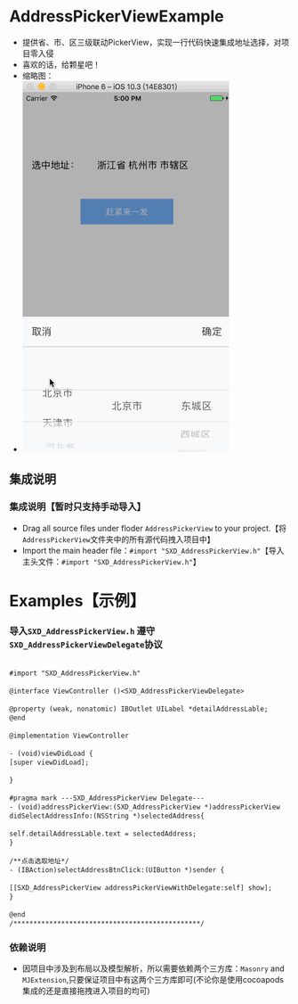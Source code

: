 # AddressPickerViewExample
* 提供省、市、区三级联动PickerView，实现一行代码快速集成地址选择，对项目零入侵
* 喜欢的话，给颗星吧！
* 缩略图：
* ![Aaron Swartz](https://github.com/kopuCoder/AddressPickerViewExample/blob/master/addressPickerView.gif)

## <a id="user"></a> 集成说明

### 集成说明【暂时只支持手动导入】
- Drag all source files under floder `AddressPickerView` to your project.【将`AddressPickerView`文件夹中的所有源代码拽入项目中】
- Import the main header file：`#import "SXD_AddressPickerView.h"`【导入主头文件：`#import "SXD_AddressPickerView.h"`】

# <a id="Examples"></a> Examples【示例】

### <a id="topCode"></a> 导入`SXD_AddressPickerView.h` 遵守`SXD_AddressPickerViewDelegate`协议

```objc

#import "SXD_AddressPickerView.h"

@interface ViewController ()<SXD_AddressPickerViewDelegate>

@property (weak, nonatomic) IBOutlet UILabel *detailAddressLable;
@end

@implementation ViewController

- (void)viewDidLoad {
[super viewDidLoad];

}

#pragma mark ---SXD_AddressPickerView Delegate---
- (void)addressPickerView:(SXD_AddressPickerView *)addressPickerView didSelectAddressInfo:(NSString *)selectedAddress{

self.detailAddressLable.text = selectedAddress;
}

/**点击选取地址*/
- (IBAction)selectAddressBtnClick:(UIButton *)sender {

[[SXD_AddressPickerView addressPickerViewWithDelegate:self] show];
}

@end
/***********************************************/
```

### <a id="More_use_cases"></a> 依赖说明

- 因项目中涉及到布局以及模型解析，所以需要依赖两个三方库：`Masonry` and `MJExtension`,只要保证项目中有这两个三方库即可(不论你是使用cocoapods集成的还是直接拖拽进入项目的均可)


